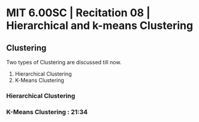# MIT 6.00SC | Recitation 08 | Hierarchical and k-means Clustering #

## Clustering ##

Two types of Clustering are discussed till now.

1. Hierarchical Clustering
2. K-Means Clustering

### Hierarchical Clustering ###
### K-Means Clustering : 21:34 ###


